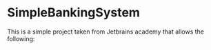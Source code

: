# SimpleBankingSystem

This is a simple project taken from Jetbrains academy that allows the following:
